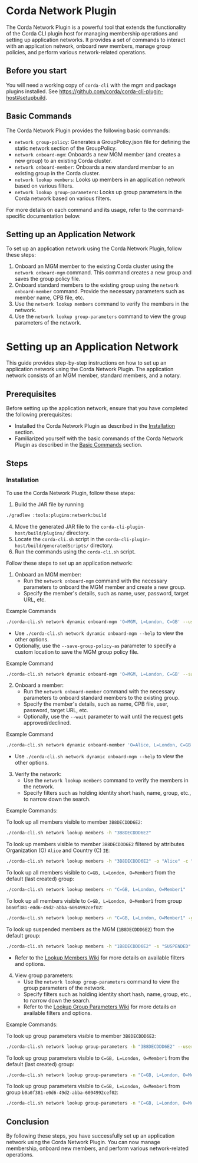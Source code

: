 # Corda Network Plugin

The Corda Network Plugin is a powerful tool that extends the functionality of the Corda CLI plugin host for managing membership operations and setting up application networks. It provides a set of commands to interact with an application network, onboard new members, manage group policies, and perform various network-related operations.

## Before you start

You will need a working copy of `corda-cli` with the mgm and package plugins installed. See https://github.com/corda/corda-cli-plugin-host#setupbuild.

## Basic Commands

The Corda Network Plugin provides the following basic commands:

- `network group-policy`: Generates a GroupPolicy.json file for defining the static network section of the GroupPolicy.
- `network onboard-mgm`: Onboards a new MGM member (and creates a new group) to an existing Corda cluster.
- `network onboard-member`: Onboards a new standard member to an existing group in the Corda cluster.
- `network lookup members`: Looks up members in an application network based on various filters.
- `network lookup group-parameters`: Looks up group parameters in the Corda network based on various filters.

For more details on each command and its usage, refer to the command-specific documentation below.

## Setting up an Application Network

To set up an application network using the Corda Network Plugin, follow these steps:

1. Onboard an MGM member to the existing Corda cluster using the `network onboard-mgm` command. This command creates a new group and saves the group policy file.
2. Onboard standard members to the existing group using the `network onboard-member` command. Provide the necessary parameters such as member name, CPB file, etc.
3. Use the `network lookup members` command to verify the members in the network.
4. Use the `network lookup group-parameters` command to view the group parameters of the network.

# Setting up an Application Network

This guide provides step-by-step instructions on how to set up an application network using the Corda Network Plugin. The application network consists of an MGM member, standard members, and a notary.

## Prerequisites

Before setting up the application network, ensure that you have completed the following prerequisites:

- Installed the Corda Network Plugin as described in the [Installation](#installation) section.
- Familiarized yourself with the basic commands of the Corda Network Plugin as described in the [Basic Commands](#basic-commands) section.

## Steps

### Installation

To use the Corda Network Plugin, follow these steps:

1. Build the JAR file by running 
```bash
./gradlew :tools:plugins:network:build
```
4. Move the generated JAR file to the `corda-cli-plugin-host/build/plugins/` directory.
5. Locate the `corda-cli.sh` script in the `corda-cli-plugin-host/build/generatedScripts/` directory.
6. Run the commands using the `corda-cli.sh` script.

Follow these steps to set up an application network:

1. Onboard an MGM member:
   - Run the `network onboard-mgm` command with the necessary parameters to onboard the MGM member and create a new group.
   - Specify the member's details, such as name, user, password, target URL, etc.

Example Commands
```bash
./corda-cli.sh network dynamic onboard-mgm 'O=MGM, L=London, C=GB' --user=admin --password=admin --target=https://localhost:8888 --insecure
```
- Use `./corda-cli.sh network dynamic onboard-mgm --help` to view the other options.
- Optionally, use the `--save-group-policy-as` parameter to specify a custom location to save the MGM group policy file.

Example Command
```bash
./corda-cli.sh network dynamic onboard-mgm 'O=MGM, L=London, C=GB' --save-group-policy-as /tmp/groupPolicy.json --user=admin --password=admin --target=https://localhost:8888 --insecure
```

2. Onboard a member:
   - Run the `network onboard-member` command with the necessary parameters to onboard standard members to the existing group.
   - Specify the member's details, such as name, CPB file, user, password, target URL, etc.
   - Optionally, use the `--wait` parameter to wait until the request gets approved/declined.
  
Example Command
```bash
./corda-cli.sh network dynamic onboard-member 'O=Alice, L=London, C=GB' --cpb-file ~/corda-runtime-os/testing/cpbs/chat/build/libs/*.cpb --user=admin --password=admin --target=https://localhost:8888 --insecure
```

- Use `./corda-cli.sh network dynamic onboard-mgm --help` to view the other options.

3. Verify the network:
   - Use the `network lookup members` command to verify the members in the network.
   - Specify filters such as holding identity short hash, name, group, etc., to narrow down the search.

Example Commands:

To look up all members visible to member `3B8DECDDD6E2`:

```bash
./corda-cli.sh network lookup members -h "3B8DECDDD6E2"
```

To look up members visible to member `3B8DECDDD6E2` filtered by attributes Organization (O) `Alice` and Country (C) `IE`:

```bash
./corda-cli.sh network lookup members -h "3B8DECDDD6E2" -o "Alice" -c "IE"
```

To look up all members visible to `C=GB, L=London, O=Member1` from the default (last created) group:

```bash
./corda-cli.sh network lookup members -n "C=GB, L=London, O=Member1"
```

To look up all members visible to `C=GB, L=London, O=Member1` from group `b0a0f381-e0d6-49d2-abba-6094992cef02`:

```bash
./corda-cli.sh network lookup members -n "C=GB, L=London, O=Member1" -g "b0a0f381-e0d6-49d2-abba-6094992cef02"
``` 

To look up suspended members as the MGM (`1B8DECDDD6E2`) from the default group:

```bash
./corda-cli.sh network lookup members -h "1B8DECDDD6E2" -s "SUSPENDED"
```

   - Refer to the [Lookup Members Wiki](https://github.com/corda/platform-eng-design/blob/5d75cf18e6df4eb8044abf53d9c4e2c62d62ef8b/core/corda-5/corda-5.0/the-host/network-plugin.md#lookup-members) for more details on available filters and options.

4. View group parameters:
   - Use the `network lookup group-parameters` command to view the group parameters of the network.
   - Specify filters such as holding identity short hash, name, group, etc., to narrow down the search.
   - Refer to the [Lookup Group Parameters Wiki](https://github.com/corda/platform-eng-design/blob/5d75cf18e6df4eb8044abf53d9c4e2c62d62ef8b/core/corda-5/corda-5.0/the-host/network-plugin.md#lookup-group-parameters) for more details on available filters and options.

Example Commands:

To look up group parameters visible to member `3B8DECDDD6E2`:

```bash
./corda-cli.sh network lookup group-parameters -h "3B8DECDDD6E2" --user=admin --password=admin --target=https://localhost:8888 --insecure
```

To look up group parameters visible to `C=GB, L=London, O=Member1` from the default (last created) group:

```bash
./corda-cli.sh network lookup group-parameters -n "C=GB, L=London, O=Member1" --user=admin --password=admin --target=https://localhost:8888 --insecure
``` 

To look up group parameters visible to `C=GB, L=London, O=Member1` from group `b0a0f381-e0d6-49d2-abba-6094992cef02`:

```bash
./corda-cli.sh network lookup group-parameters -n "C=GB, L=London, O=Member1" -g "b0a0f381-e0d6-49d2-abba-6094992cef02" --user=admin --password=admin --target=https://localhost:8888 --insecure
```

## Conclusion

By following these steps, you have successfully set up an application network using the Corda Network Plugin. You can now manage membership, onboard new members, and perform various network-related operations.
